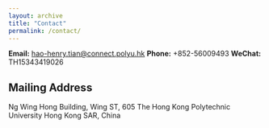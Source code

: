```yaml
---
layout: archive
title: "Contact"
permalink: /contact/
---
```

<!-- Google tag (gtag.js) -->
<script async src="https://www.googletagmanager.com/gtag/js?id=G-XQNNHHYQ5D"></script>
<script>
  window.dataLayer = window.dataLayer || [];
  function gtag(){dataLayer.push(arguments);}
  gtag('js', new Date());

  gtag('config', 'G-XQNNHHYQ5D');
</script>

**Email:** hao-henry.tian@connect.polyu.hk
**Phone:** +852-56009493
**WeChat:** TH15343419026

## Mailing Address  
Ng Wing Hong Building, Wing ST, 605
The Hong Kong Polytechnic University
Hong Kong SAR, China
